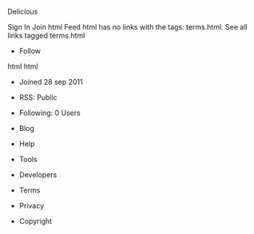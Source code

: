 Delicious

Sign In Join html Feed html has no links with the tags: terms.html. See all links tagged terms.html

*   Follow

html html

*   Joined 28 sep 2011
*   RSS: Public
*   Following: 0 Users

*   Blog
*   Help
*   Tools
*   Developers

*   Terms
*   Privacy
*   Copyright